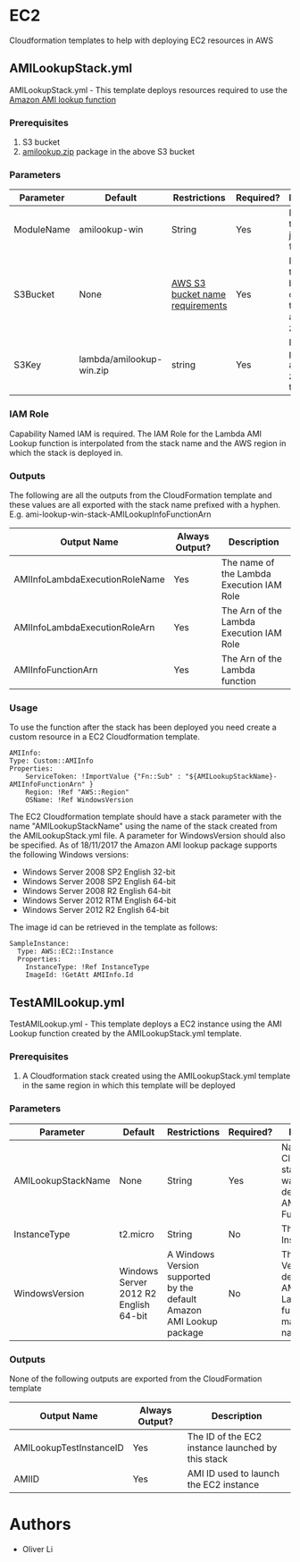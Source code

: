 # EC2
Cloudformation templates to help with deploying EC2 resources in AWS

## AMILookupStack.yml

AMILookupStack.yml - This template deploys resources required to use the [Amazon AMI lookup function](http://docs.aws.amazon.com/AWSCloudFormation/latest/UserGuide/walkthrough-custom-resources-lambda-lookup-amiids.html "Amazon AMI lookup function")

### Prerequisites

1.  S3 bucket
2.  [amilookup.zip](https://s3.amazonaws.com/cloudformation-examples/lambda/amilookup-win.zip "Amazon AMI Lookup Package") package in the above S3 bucket

### Parameters

| Parameter  | Default                  | Restrictions                                                                                                                               | Required? | Description                                             |
|------------|--------------------------|--------------------------------------------------------------------------------------------------------------------------------------------|-----------|---------------------------------------------------------|
| ModuleName | amilookup-win            | String                                                                                                                                     | Yes       | Name of the javascript file                             |
| S3Bucket   | None                     | [AWS S3 bucket name requirements](http://docs.aws.amazon.com/awscloudtrail/latest/userguide/cloudtrail-s3-bucket-naming-requirements.html) | Yes       | Name of the S3 bucket containing the amilookup zip file |
| S3Key      | lambda/amilookup-win.zip | string                                                                                                                                     | Yes       | Name and path of the amilookup zip file in the bucket   |

### IAM Role

Capability Named IAM is required. The IAM Role for the Lambda AMI Lookup function is interpolated from the stack name and the AWS region in which the stack is deployed in.

### Outputs

The following are all the outputs from the CloudFormation template and these values are all exported with the stack name prefixed with a hyphen. E.g. ami-lookup-win-stack-AMILookupInfoFunctionArn

| Output Name                    | Always Output? | Description                               |
|--------------------------------|----------------|-------------------------------------------|
| AMIInfoLambdaExecutionRoleName | Yes            | The name of the Lambda Execution IAM Role |
| AMIInfoLambdaExecutionRoleArn  | Yes            | The Arn of the Lambda Execution IAM Role  |
| AMIInfoFunctionArn             | Yes            | The Arn of the Lambda function            |

### Usage

To use the function after the stack has been deployed you need create a custom resource in a EC2 Cloudformation template. 

```
AMIInfo:
Type: Custom::AMIInfo
Properties:
    ServiceToken: !ImportValue {"Fn::Sub" : "${AMILookupStackName}-AMIInfoFunctionArn" }
    Region: !Ref "AWS::Region"
    OSName: !Ref WindowsVersion
```

The EC2 Cloudformation template should have a stack parameter with the name "AMILookupStackName" using the name of the stack created from the AMILookupStack.yml file. A parameter for WindowsVersion should also be specified. As of 18/11/2017 the Amazon AMI lookup package supports the following Windows versions:

* Windows Server 2008 SP2 English 32-bit
* Windows Server 2008 SP2 English 64-bit
* Windows Server 2008 R2 English 64-bit
* Windows Server 2012 RTM English 64-bit
* Windows Server 2012 R2 English 64-bit

The image id can be retrieved in the template as follows:

```
SampleInstance:
  Type: AWS::EC2::Instance
  Properties:
    InstanceType: !Ref InstanceType
    ImageId: !GetAtt AMIInfo.Id
```

## TestAMILookup.yml

TestAMILookup.yml - This template deploys a EC2 instance using the AMI Lookup function created by the AMILookupStack.yml template.

### Prerequisites

1. A Cloudformation stack created using the AMILookupStack.yml template in the same region in which this template will be deployed

### Parameters

| Parameter          | Default                               | Restrictions                                                         | Required? | Description                                                                             |
|--------------------|---------------------------------------|----------------------------------------------------------------------|-----------|-----------------------------------------------------------------------------------------|
| AMILookupStackName | None                                  | String                                                               | Yes       | Name of the Cloudformation stack which was used to deploy the AMILookup Function        |
| InstanceType       | t2.micro                              | String                                                               | No        | The EC2 Instance Type                                                                   |
| WindowsVersion     | Windows Server 2012 R2 English 64-bit | A Windows Version supported by the default Amazon AMI Lookup package | No        | The Windows Version is defined in the AMI Lookup Lambda function and maps to a AMI name |

### Outputs

None of the following outputs are exported from the CloudFormation template

| Output Name             | Always Output? | Description                                       |
|-------------------------|----------------|---------------------------------------------------|
| AMILookupTestInstanceID | Yes            | The ID of the EC2 instance launched by this stack |
| AMIID                   | Yes            | AMI ID used to launch the EC2 instance            |

# Authors
- Oliver Li